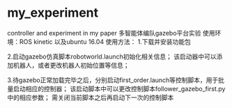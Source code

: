 # my_experiment
controller and experiment in my paper
多智能体编队gazebo平台实验
使用环境：ROS kinetic 以及ubuntu 16.04
使用方法：
1.下载并安装功能包

2.启动gazebo仿真脚本robotworld.launch初始化相关信息；
  该启动器中可以添加机器人，或者更改机器人初始位置等信息；
  
3.待gazebo正常加载完毕之后，分别启动first_order.launch等控制脚本，用于批量启动相应的控制器；
  该启动脚本中可以更改控制脚本follower_gazebo_first.py中的相应参数；
  需关闭当前脚本之后再启动下一次的控制脚本
